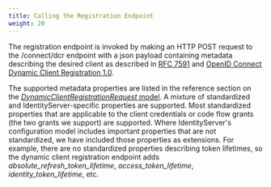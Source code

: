 ```yaml
---
title: Calling the Registration Endpoint
weight: 20
---
```


The registration endpoint is invoked by making an HTTP POST request to the /connect/dcr endpoint with a json payload containing metadata describing the desired client as described in [RFC 7591](https://datatracker.ietf.org/doc/rfc7591/) and [OpenID Connect Dynamic Client Registration 1.0](https://openid.net/specs/openid-connect-registration-1_0.html).

The supported metadata properties are listed in the reference section on the [*DynamicClientRegistrationRequest* model](reference/models#dynamicclientregistrationrequest). A mixture of standardized and IdentityServer-specific properties are supported. Most standardized properties that are applicable to the client credentials or code flow grants (the two grants we support) are supported. Where IdentityServer's configuration model includes important properties that are not standardized, we have included those properties as extensions. For example, there are no standardized properties describing token lifetimes, so the dynamic client registration endpoint adds *absolute_refresh_token_lifetime*, *access_token_lifetime*, *identity_token_lifetime*, etc.